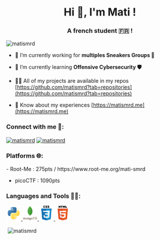 <h1 align="center">Hi 👋, I'm Mati !</h1>
<h3 align="center">A french student 🇫🇷 !</h3>

<p align="left"> <img src="https://komarev.com/ghpvc/?username=matismrd&label=Profile%20views&color=54ace3&style=flat" alt="matismrd" /> </p>

- 🔭 I’m currently working for **multiples Sneakers Groups 👟**

- 🌱 I’m currently learning **Offensive Cybersecurity 🛡️**

- 👨‍💻 All of my projects are available in my repos [https://github.com/matismrd?tab=repositories](https://github.com/matismrd?tab=repositories)

- 📄 Know about my experiences [https://matismrd.me](https://matismrd.me)

<h3 align="left">Connect with me 🔗:</h3>
<p align="left">
<a href="https://linkedin.com/in/matismrd" target="blank"><img align="center" src="https://raw.githubusercontent.com/rahuldkjain/github-profile-readme-generator/master/src/images/icons/Social/linked-in-alt.svg" alt="matismrd" height="30" width="40" /></a>
<a href="https://twitter.com/matismrd" target="blank"><img align="center" src="https://raw.githubusercontent.com/rahuldkjain/github-profile-readme-generator/master/src/images/icons/Social/twitter.svg" alt="matismrd" height="30" width="40" /></a>
</p>

<h3 align="left">Platforms 🌐:</h3>
<p align="left">
- Root-Me : 275pts / https://www.root-me.org/mati-smrd
  
- picoCTF : 1090pts
</p>

<h3 align="left">Languages and Tools 👨‍💻:</h3>
<p align="left"> <a href="https://www.python.org" target="_blank" rel="noreferrer"> <img src="https://raw.githubusercontent.com/devicons/devicon/master/icons/python/python-original.svg" alt="python" width="40" height="40"/> </a> <a href="https://www.mongodb.com/" target="_blank" rel="noreferrer"> <img src="https://raw.githubusercontent.com/devicons/devicon/master/icons/mongodb/mongodb-original-wordmark.svg" alt="mongodb" width="40" height="40"/> </a> <a href="https://www.w3schools.com/css/" target="_blank" rel="noreferrer"> <img src="https://raw.githubusercontent.com/devicons/devicon/master/icons/css3/css3-original-wordmark.svg" alt="css3" width="40" height="40"/> </a> <a href="https://www.w3.org/html/" target="_blank" rel="noreferrer"> <img src="https://raw.githubusercontent.com/devicons/devicon/master/icons/html5/html5-original-wordmark.svg" alt="html5" width="40" height="40"/> </a> </p>

<p>&nbsp;<img align="center" src="https://github-readme-stats.vercel.app/api?username=matismrd&show_icons=true&theme=tokyonight&hide_border=true&locale=en" alt="matismrd" /></p>
